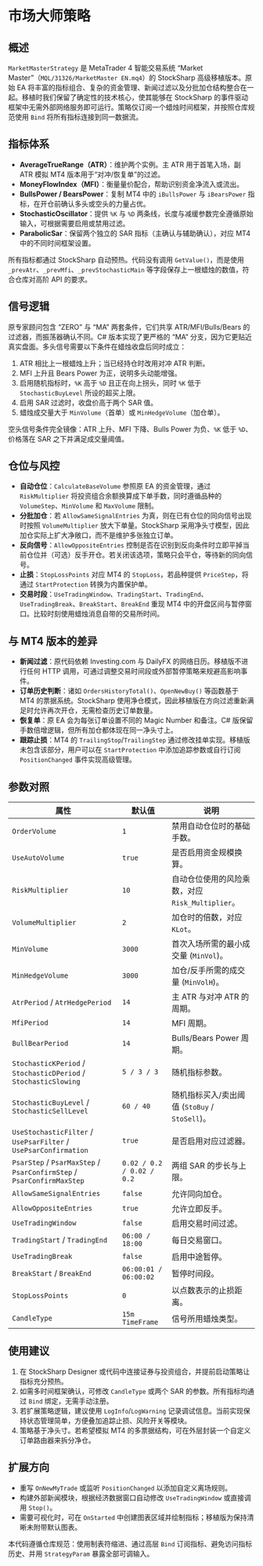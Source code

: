 # 市场大师策略

## 概述

`MarketMasterStrategy` 是 MetaTrader 4 智能交易系统 “Market Master”（`MQL/31326/MarketMaster EN.mq4`）的 StockSharp 高级移植版本。原始 EA 将丰富的指标组合、复杂的资金管理、新闻过滤以及分批加仓结构整合在一起。移植时我们保留了确定性的技术核心，使其能够在 StockSharp 的事件驱动框架中无需外部网络服务即可运行。策略仅订阅一个蜡烛时间框架，并按照仓库规范使用 `Bind` 将所有指标连接到同一数据流。

## 指标体系

- **AverageTrueRange（ATR）**：维护两个实例。主 ATR 用于首笔入场，副 ATR 模拟 MT4 版本用于“对冲/恢复单”的过滤。
- **MoneyFlowIndex（MFI）**：衡量量价配合，帮助识别资金净流入或流出。
- **BullsPower / BearsPower**：复制 MT4 中的 `iBullsPower` 与 `iBearsPower` 指标，在开仓前确认多头或空头的力量占优。
- **StochasticOscillator**：提供 `%K` 与 `%D` 两条线，长度与减缓参数完全遵循原始输入，可根据需要启用或禁用过滤。
- **ParabolicSar**：保留两个独立的 SAR 指标（主确认与辅助确认），对应 MT4 中的不同时间框架设置。

所有指标都通过 StockSharp 自动预热。代码没有调用 `GetValue()`，而是使用 `_prevAtr`、`_prevMfi`、`_prevStochasticMain` 等字段保存上一根蜡烛的数值，符合仓库对高阶 API 的要求。

## 信号逻辑

原专家顾问包含 “ZERO” 与 “MA” 两套条件，它们共享 ATR/MFI/Bulls/Bears 的过滤器，而振荡器确认不同。C# 版本实现了更严格的 “MA” 分支，因为它更贴近真实盘面。多头信号需要以下条件在蜡烛收盘后同时成立：

1. ATR 相比上一根蜡烛上升；当已经持仓时改用对冲 ATR 判断。
2. MFI 上升且 Bears Power 为正，说明多头动能增强。
3. 启用随机指标时，`%K` 高于 `%D` 且正在向上拐头，同时 `%K` 低于 `StochasticBuyLevel` 所设的超买上限。
4. 启用 SAR 过滤时，收盘价高于两个 SAR 值。
5. 蜡烛成交量大于 `MinVolume`（首单）或 `MinHedgeVolume`（加仓单）。

空头信号条件完全镜像：ATR 上升、MFI 下降、Bulls Power 为负、`%K` 低于 `%D`、价格落在 SAR 之下并满足成交量阈值。

## 仓位与风控

- **自动仓位**：`CalculateBaseVolume` 参照原 EA 的资金管理，通过 `RiskMultiplier` 将投资组合余额换算成下单手数，同时遵循品种的 `VolumeStep`、`MinVolume` 和 `MaxVolume` 限制。
- **分批加仓**：若 `AllowSameSignalEntries` 为真，则在已有仓位的同向信号出现时按照 `VolumeMultiplier` 放大下单量。StockSharp 采用净头寸模型，因此加仓实际上扩大净敞口，而不是维护多张独立订单。
- **反向信号**：`AllowOppositeEntries` 控制是否在识别到反向条件时立即平掉当前仓位并（可选）反手开仓。若关闭该选项，策略只会平仓，等待新的同向信号。
- **止损**：`StopLossPoints` 对应 MT4 的 `StopLoss`，若品种提供 `PriceStep`，将通过 `StartProtection` 转换为内置保护单。
- **交易时段**：`UseTradingWindow`、`TradingStart`、`TradingEnd`、`UseTradingBreak`、`BreakStart`、`BreakEnd` 重现 MT4 中的开盘区间与暂停窗口。比较时刻使用蜡烛消息自带的交易所时间。

## 与 MT4 版本的差异

- **新闻过滤**：原代码依赖 Investing.com 与 DailyFX 的网络日历。移植版不进行任何 HTTP 调用，可通过调整交易时间段或外部暂停策略来规避高影响事件。
- **订单历史判断**：诸如 `OrdersHistoryTotal()`、`OpenNewBuy()` 等函数基于 MT4 的票据系统。StockSharp 使用净仓模式，因此移植版在方向过滤重新满足时允许再次开仓，无需检查历史订单数量。
- **恢复单**：原 EA 会为每张订单设置不同的 Magic Number 和备注。C# 版保留手数倍增逻辑，但所有加仓都体现在同一净头寸上。
- **跟踪止损**：MT4 的 `TrailingStop`/`TrailingStep` 通过修改挂单实现。移植版未包含该部分，用户可以在 `StartProtection` 中添加追踪参数或自行订阅 `PositionChanged` 事件实现高级管理。

## 参数对照

| 属性 | 默认值 | 说明 |
| --- | --- | --- |
| `OrderVolume` | `1` | 禁用自动仓位时的基础手数。 |
| `UseAutoVolume` | `true` | 是否启用资金规模换算。 |
| `RiskMultiplier` | `10` | 自动仓位使用的风险乘数，对应 `Risk_Multiplier`。 |
| `VolumeMultiplier` | `2` | 加仓时的倍数，对应 `KLot`。 |
| `MinVolume` | `3000` | 首次入场所需的最小成交量 (`MinVol`)。 |
| `MinHedgeVolume` | `3000` | 加仓/反手所需的成交量 (`MinVolH`)。 |
| `AtrPeriod` / `AtrHedgePeriod` | `14` | 主 ATR 与对冲 ATR 的周期。 |
| `MfiPeriod` | `14` | MFI 周期。 |
| `BullBearPeriod` | `14` | Bulls/Bears Power 周期。 |
| `StochasticKPeriod` / `StochasticDPeriod` / `StochasticSlowing` | `5 / 3 / 3` | 随机指标参数。 |
| `StochasticBuyLevel` / `StochasticSellLevel` | `60 / 40` | 随机指标买入/卖出阈值 (`StoBuy` / `StoSell`)。 |
| `UseStochasticFilter` / `UsePsarFilter` / `UsePsarConfirmation` | `true` | 是否启用对应过滤器。 |
| `PsarStep` / `PsarMaxStep` / `PsarConfirmStep` / `PsarConfirmMaxStep` | `0.02 / 0.2 / 0.02 / 0.2` | 两组 SAR 的步长与上限。 |
| `AllowSameSignalEntries` | `false` | 允许同向加仓。 |
| `AllowOppositeEntries` | `true` | 允许立即反手。 |
| `UseTradingWindow` | `false` | 启用交易时间过滤。 |
| `TradingStart` / `TradingEnd` | `06:00 / 18:00` | 每日交易窗口。 |
| `UseTradingBreak` | `false` | 启用中途暂停。 |
| `BreakStart` / `BreakEnd` | `06:00:01 / 06:00:02` | 暂停时间段。 |
| `StopLossPoints` | `0` | 以点数表示的止损距离。 |
| `CandleType` | `15m TimeFrame` | 信号所用蜡烛类型。 |

## 使用建议

1. 在 StockSharp Designer 或代码中连接证券与投资组合，并提前启动策略让指标充分预热。
2. 如需多时间框架确认，可修改 `CandleType` 或两个 SAR 的参数。所有指标均通过 `Bind` 绑定，无需手动注册。
3. 若扩展策略逻辑，建议使用 `LogInfo`/`LogWarning` 记录调试信息。当前实现保持状态管理简单，方便叠加追踪止损、风险开关等模块。
4. 策略基于净头寸。若希望模拟 MT4 的多票据结构，可在外层封装一个自定义订单路由器来拆分净仓。

## 扩展方向

- 重写 `OnNewMyTrade` 或监听 `PositionChanged` 以添加自定义离场规则。
- 构建外部新闻模块，根据经济数据窗口自动修改 `UseTradingWindow` 或直接调用 `Stop()`。
- 需要可视化时，可在 `OnStarted` 中创建图表区域并绘制指标；移植版为保持清晰未附带默认图表。

本代码遵循仓库规范：使用制表符缩进、通过高层 `Bind` 订阅指标、避免访问指标历史、并用 `StrategyParam` 暴露全部可调输入。
